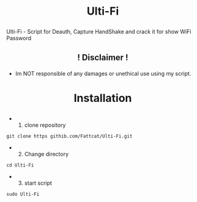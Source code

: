 # <p align="center"><b>Ulti-Fi</b></p>

Ulti-Fi - Script for Deauth, Capture HandShake and crack it for show WiFi Password

## <p align="center"><b>! Disclaimer !</b></p>
- Im NOT responsible of any damages or unethical use using my script.

# <p align="center"><b>Installation</b></p>
- 1. clone repository
```
git clone https githib.com/Fattcat/Ulti-Fi.git
```
- 2. Change directory
```
cd Ulti-Fi
```
- 3. start script
```
sudo Ulti-Fi
```